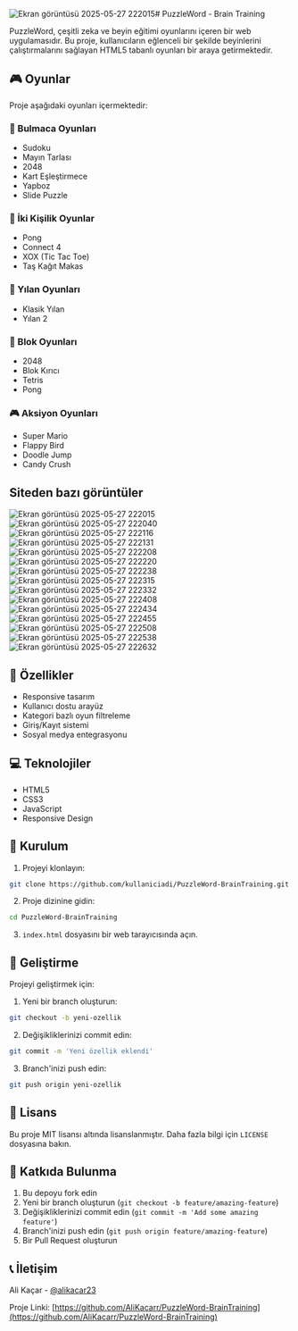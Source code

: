 ![Ekran görüntüsü 2025-05-27 222015](https://github.com/user-attachments/assets/89e73a0a-299d-4b78-9aad-d03e6b976249)# PuzzleWord - Brain Training

PuzzleWord, çeşitli zeka ve beyin eğitimi oyunlarını içeren bir web uygulamasıdır. Bu proje, kullanıcıların eğlenceli bir şekilde beyinlerini çalıştırmalarını sağlayan HTML5 tabanlı oyunları bir araya getirmektedir.

## 🎮 Oyunlar

Proje aşağıdaki oyunları içermektedir:

### 🧩 Bulmaca Oyunları

- Sudoku
- Mayın Tarlası
- 2048
- Kart Eşleştirmece
- Yapboz
- Slide Puzzle

### 🎯 İki Kişilik Oyunlar

- Pong
- Connect 4
- XOX (Tic Tac Toe)
- Taş Kağıt Makas

### 🐍 Yılan Oyunları

- Klasik Yılan
- Yılan 2

### 🎲 Blok Oyunları

- 2048
- Blok Kırıcı
- Tetris
- Pong

### 🎮 Aksiyon Oyunları

- Super Mario
- Flappy Bird
- Doodle Jump
- Candy Crush

## Siteden bazı görüntüler
![Ekran görüntüsü 2025-05-27 222015](https://github.com/user-attachments/assets/93d721a4-b075-434a-badc-d05a497416f5)
![Ekran görüntüsü 2025-05-27 222040](https://github.com/user-attachments/assets/4c47191e-7dd1-4feb-a842-c138cb89bac1)
![Ekran görüntüsü 2025-05-27 222116](https://github.com/user-attachments/assets/c0526343-7c69-4d3b-838f-dfc064f1368a)
![Ekran görüntüsü 2025-05-27 222131](https://github.com/user-attachments/assets/f903d922-85b5-4778-b23c-44d3a408ecf8)
![Ekran görüntüsü 2025-05-27 222208](https://github.com/user-attachments/assets/4802b5c0-a536-4078-8dd6-faf77d1ffd0d)
![Ekran görüntüsü 2025-05-27 222220](https://github.com/user-attachments/assets/74a7de4b-79d4-45ff-9c8a-f9120db73ea7)
![Ekran görüntüsü 2025-05-27 222238](https://github.com/user-attachments/assets/23297012-d321-45f0-b950-5b4beeb34746)
![Ekran görüntüsü 2025-05-27 222315](https://github.com/user-attachments/assets/63f2a9ac-2e01-4de5-b0eb-11fdb24db4f3)
![Ekran görüntüsü 2025-05-27 222332](https://github.com/user-attachments/assets/3919a0e5-dcc7-4ece-b6fc-4a2f7700cf0f)
![Ekran görüntüsü 2025-05-27 222408](https://github.com/user-attachments/assets/4792bf1b-7ff5-41bc-9a5d-c92aa8b8242d)
![Ekran görüntüsü 2025-05-27 222434](https://github.com/user-attachments/assets/e605893c-2952-4f65-afea-5066d45b94ac)
![Ekran görüntüsü 2025-05-27 222455](https://github.com/user-attachments/assets/7585b8cf-37d7-43df-9e44-2a97b3da5e18)
![Ekran görüntüsü 2025-05-27 222508](https://github.com/user-attachments/assets/46730bc1-0772-4ef6-9436-16e320b8adb0)
![Ekran görüntüsü 2025-05-27 222538](https://github.com/user-attachments/assets/deb2803e-0806-45d5-96fa-d719e1bc2498)
![Ekran görüntüsü 2025-05-27 222632](https://github.com/user-attachments/assets/a80966d5-6719-4ea8-92dd-713cfeb3832b)



## 🚀 Özellikler

- Responsive tasarım
- Kullanıcı dostu arayüz
- Kategori bazlı oyun filtreleme
- Giriş/Kayıt sistemi
- Sosyal medya entegrasyonu

## 💻 Teknolojiler

- HTML5
- CSS3
- JavaScript
- Responsive Design

## 📱 Kurulum

1. Projeyi klonlayın:

```bash
git clone https://github.com/kullaniciadi/PuzzleWord-BrainTraining.git
```

2. Proje dizinine gidin:

```bash
cd PuzzleWord-BrainTraining
```

3. `index.html` dosyasını bir web tarayıcısında açın.

## 🔧 Geliştirme

Projeyi geliştirmek için:

1. Yeni bir branch oluşturun:

```bash
git checkout -b yeni-ozellik
```

2. Değişikliklerinizi commit edin:

```bash
git commit -m 'Yeni özellik eklendi'
```

3. Branch'inizi push edin:

```bash
git push origin yeni-ozellik
```

## 📝 Lisans

Bu proje MIT lisansı altında lisanslanmıştır. Daha fazla bilgi için `LICENSE` dosyasına bakın.

## 👥 Katkıda Bulunma

1. Bu depoyu fork edin
2. Yeni bir branch oluşturun (`git checkout -b feature/amazing-feature`)
3. Değişikliklerinizi commit edin (`git commit -m 'Add some amazing feature'`)
4. Branch'inizi push edin (`git push origin feature/amazing-feature`)
5. Bir Pull Request oluşturun

## 📞 İletişim

Ali Kaçar - [@alikacar23](https://twitter.com/alikacar23)

Proje Linki: [https://github.com/AliKacarr/PuzzleWord-BrainTraining](https://github.com/AliKacarr/PuzzleWord-BrainTraining)
